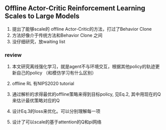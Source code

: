 ## Offline Actor-Critic Reinforcement Learning Scales to Large Models
1. 提出了能够scale的 offline Actor-Critic的方法，打过了Behavior Clone
2. 方法好像介于传统方法和Behavior Clone 之间
3. 没仔细研究，放waiting list

### review
1. 本文研究离线强化学习，就是agent不与环境交互，根据其他policy的轨迹更新自己的policy （和模仿学习有什么区别）
2. offline RL 有NIPS2020 tutorial

1. 通过解析的求得最优的offline策略来得到目标policy, 见Eq.2, 其中用现在的Q来估计最优策略对应的Q
2. 设计Eq.3的loss来优化。可以分别理解每一项
3. 设计了可以scale的基于attention的Q和pi网络